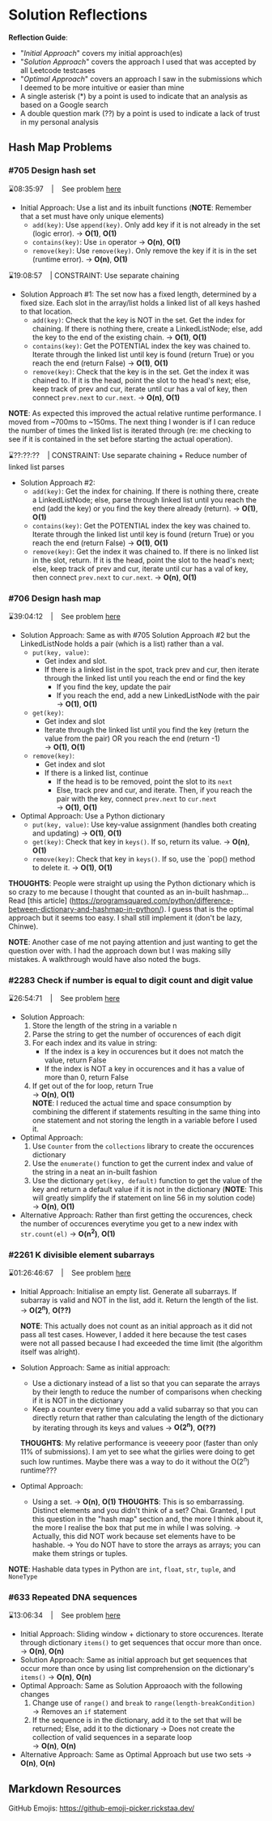 # Solution Reflections
**Reflection Guide**:
* "*Initial Approach*" covers my initial approach(es)
* "*Solution Approach*" covers the approach I used that was accepted by all Leetcode testcases
* "*Optimal Approach*" covers an approach I saw in the submissions which I deemed to be more intuitive or easier than mine
* A single asterisk (*) by a point is used to indicate that an analysis as based on a Google search
* A double question mark (??) by a point is used to indicate a lack of trust in my personal analysis

## Hash Map Problems

### #705 Design hash set
⌛08:35:97 &nbsp;&nbsp; | &nbsp;&nbsp; See problem [here](https://leetcode.com/problems/design-hashset/)

* Initial Approach: Use a list and its inbuilt functions (**NOTE**: Remember that a set must have only unique elements)
  * `add(key)`: Use `append(key)`. Only add key if it is not already in the set (logic error). → **O(1)**, **O(1)**
  * `contains(key)`: Use `in` operator → **O(n)**, **O(1)**
  * `remove(key)`: Use `remove(key)`. Only remove the key if it is in the set (runtime error). → **O(n)**, **O(1)**

⌛19:08:57 &nbsp;&nbsp; | CONSTRAINT: Use separate chaining

* Solution Approach #1: The set now has a fixed length, determined by a fixed size. Each slot in the array/list holds a linked list of all keys hashed to that location.
  * `add(key)`: Check that the key is NOT in the set. Get the index for chaining. If there is nothing there, create a LinkedListNode; else, add the key to the end of the existing chain. → **O(1)**, **O(1)**
  * `contains(key)`: Get the POTENTIAL index the key was chained to. Iterate through the linked list until key is found (return True) or you reach the end (return False) → **O(1)**, **O(1)**
  * `remove(key)`: Check that the key is in the set. Get the index it was chained to. If it is the head, point the slot to the head's next; else, keep track of prev and cur, iterate until cur has a val of key, then connect `prev.next` to `cur.next`. → **O(n)**, **O(1)**

**NOTE**: As expected this improved the actual relative runtime performance. I moved from ~700ms to ~150ms. The next thing I wonder is if I can reduce the number of times the linked list is iterated through (re: me checking to see if it is contained in the set before starting the actual operation).

⌛??:??:?? &nbsp;&nbsp; | CONSTRAINT: Use separate chaining + Reduce number of linked list parses

* Solution Approach #2:
  * `add(key)`: Get the index for chaining. If there is nothing there, create a LinkedListNode; else, parse through linked list until you reach the end (add the key) or you find the key there already (return). → **O(1)**, **O(1)**
  * `contains(key)`: Get the POTENTIAL index the key was chained to. Iterate through the linked list until key is found (return True) or you reach the end (return False) → **O(1)**, **O(1)**
  * `remove(key)`: Get the index it was chained to. If there is no linked list in the slot, return. If it is the head, point the slot to the head's next; else, keep track of prev and cur, iterate until cur has a val of key, then connect `prev.next` to `cur.next`. → **O(n)**, **O(1)**

### #706 Design hash map
⌛39:04:12 &nbsp;&nbsp; | &nbsp;&nbsp; See problem [here](https://leetcode.com/problems/design-hashmap/)

* Solution Approach: Same as with #705 Solution Approach #2 but the LinkedListNode holds a pair (which is a list) rather than a val.
  * `put(key, value)`:
    * Get index and slot.
    * If there is a linked list in the spot, track prev and cur, then iterate through the linked list until you reach the end or find the key
      * If you find the key, update the pair
      * If you reach the end, add a new LinkedListNode with the pair
      <br> → **O(1)**, **O(1)**
  * `get(key)`:
    * Get index and slot
    * Iterate through the linked list until you find the key (return the value from the pair) OR you reach the end (return -1)
    <br> → **O(1)**, **O(1)**
  * `remove(key)`:
    * Get index and slot
    * If there is a linked list, continue
      * If the head is to be removed, point the slot to its `next`
      * Else, track prev and cur, and iterate. Then, if you reach the pair with the key, connect `prev.next` to `cur.next` 
    <br> → **O(1)**, **O(1)**
* Optimal Approach: Use a Python dictionary
  * `put(key, value)`: Use key-value assignment (handles both creating and updating) → **O(1)**, **O(1)**
  * `get(key)`: Check that key in `keys()`. If so, return its value. → **O(n)**, **O(1)**
  * `remove(key)`: Check that key in `keys()`. If so, use the `pop() method to delete it. → **O(1)**, **O(1)**

**THOUGHTS**: People were straight up using the Python dictionary which is so crazy to me because I thought that counted as an in-built hashmap... Read [this article] (https://programsquared.com/python/difference-between-dictionary-and-hashmap-in-python/). I guess that is the optimal approach but it seems too easy. I shall still implement it (don't be lazy, Chinwe).

**NOTE**: Another case of me not paying attention and just wanting to get the question over with. I had the approach down but I was making silly mistakes. A walkthrough would have also noted the bugs.

### #2283 Check if number is equal to digit count and digit value
⌛26:54:71 &nbsp;&nbsp; | &nbsp;&nbsp; See problem [here](https://leetcode.com/problems/check-if-number-has-equal-digit-count-and-digit-value/)

* Solution Approach:
  1. Store the length of the string in a variable n
  2. Parse the string to get the number of occurences of each digit
  3.  For each index and its value in string:
      * If the index is a key in occurences but it does not match the value, return False
      * If the index is NOT a key in occurences and it has a value of more than 0, return False
  1. If get out of the for loop, return True
  <br>→ **O(n)**, **O(1)**
  <br> **NOTE**: I reduced the actual time and space consumption by combining the different if statements resulting in the same thing into one statement and not storing the length in a variable before I used it.
* Optimal Approach:
  1. Use `Counter` from the `collections` library to create the occurences dictionary
  2. Use the `enumerate()` function to get the current index and value of the string in a neat an in-built fashion
  3. Use the dictionary `get(key, default)` function to get the value of the key and return a default value if it is not in the dictionary (**NOTE**: This will greatly simplify the if statement on line 56 in my solution code)
  <br>→ **O(n)**, **O(1)**
* Alternative Approach: Rather than first getting the occurences, check the number of occurences everytime you get to a new index with `str.count(el)` → **O(n<sup>2</sup>)**, **O(1)**
  
### #2261 K divisible element subarrays
⌛01:26:46:67 &nbsp;&nbsp; | &nbsp;&nbsp; See problem [here](https://leetcode.com/problems/k-divisible-elements-subarrays/)

* Initial Approach: Initialise an empty list. Generate all subarrays. If subarray is valid and NOT in the list, add it. Return the length of the list. → **O(2<sup>n</sup>)**, **O(??)**
  <br>
  
  **NOTE**: This actually does not count as an initial approach as it did not pass all test cases. However, I added it here because the test cases were not all passed because I had exceeded the time limit (the algorithm itself was alright).

* Solution Approach: Same as initial approach:
  * Use a dictionary instead of a list so that you can separate the arrays by their length to reduce the number of comparisons when checking if it is NOT in the dictionary
  * Keep a counter every time you add a valid subarray so that you can directly return that rather than calculating the length of the dictionary by iterating through its keys and values
  → **O(2<sup>n</sup>)**, **O(??)**

  **THOUGHTS**: My relative performance is veeeery poor (faster than only 11% of submissions). I am yet to see what the girlies were doing to get such low runtimes. Maybe there was a way to do it without the O(2<sup>n</sup>) runtime???

* Optimal Approach:
  * Using a set. → **O(n)**, **O(1)**
    **THOUGHTS**: This is so embarrassing. Distinct elements and you didn't think of a set? Chai. Granted, I put this question in the "hash map" section and, the more I think about it, the more I realise the box that put me in while I was solving. → Actually, this did NOT work because set elements have to be hashable. → You do NOT have to store the arrays as arrays; you can make them strings or tuples.

**NOTE**: Hashable data types in Python are `int`, `float`, `str`, `tuple`, and `NoneType` 

### #633 Repeated DNA sequences
⌛13:06:34 &nbsp;&nbsp; | &nbsp;&nbsp; See problem [here](https://leetcode.com/problems/repeated-dna-sequences/)

* Initial Approach: Sliding window + dictionary to store occurences. Iterate through dictionary `items()` to get sequences that occur more than once. → **O(n)**, **O(n)**
* Solution Approach: Same as initial approach but get sequences that occur more than once by using list comprehension on the dictionary's `items()` → **O(n)**, **O(n)**
* Optimal Approach: Same as Solution Approaoch with the following changes
  1. Change use of `range()` and `break` to `range(length-breakCondition)` → Removes an `if` statement
  2. If the sequence is in the dictionary, add it to the set that will be returned; Else, add it to the dictionary → Does not create the collection of valid sequences in a separate loop
  <br>→ **O(n)**, **O(n)**
* Alternative Approach: Same as Optimal Approach but use two sets → **O(n)**, **O(n)**

## Markdown Resources
GitHub Emojis: https://github-emoji-picker.rickstaa.dev/